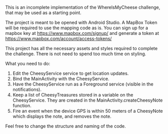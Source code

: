 This is an incomplete implementation of the WhereIsMyCheese challenge, that may be used as a starting point.

The project is meant to be opened with Android Studio. A MapBox Token will be required to use the mapping code as is. You can sign up for a mapbox key at https://www.mapbox.com/signup/ and generate a token at https://www.mapbox.com/account/access-tokens/

This project has all the necessary assets and styles required to complete the challenge. There is not need to spend too much time on styling.

What you need to do:

1) Edit the CheesyService service to get location updates.
2) Bind the MainActivity with the CheesyService.
3) Have the CheesyService run as a Foreground service (visible in the notifications).
4) Keep a list of CheesyTreasures stored in a variable on the CheesyService. They are created in the MainActivity.createCheesyNote function. 
5) Fire an event when the device GPS is within 50 meters of a CheesyNote which displays the note, and removes the note.

Feel free to change the structure and naming of the code. 
